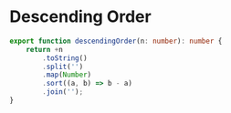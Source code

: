 # Descending Order
```typescript
export function descendingOrder(n: number): number {
    return +n
        .toString()
        .split('')
        .map(Number)
        .sort((a, b) => b - a)
        .join('');
}
```